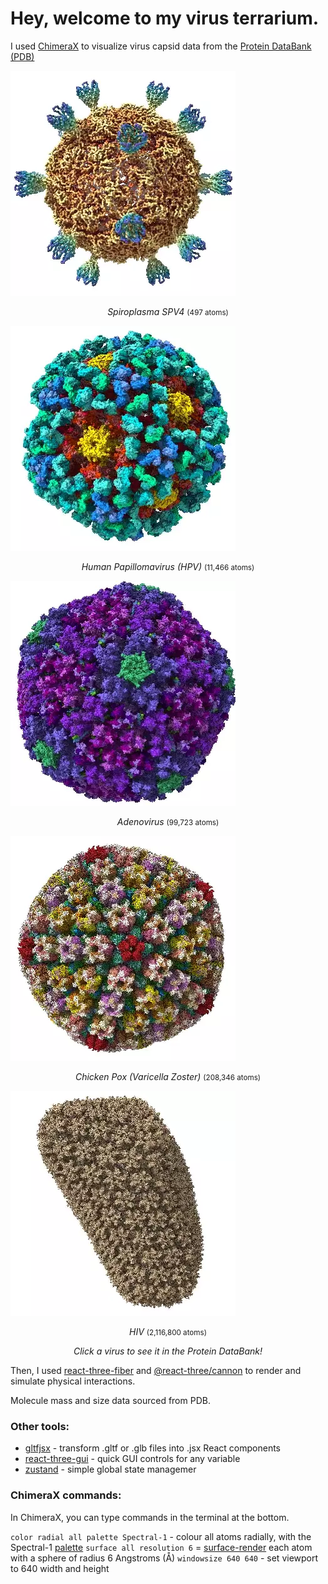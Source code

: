 # Hey, welcome to my virus terrarium.

I used [ChimeraX](https://www.rbvi.ucsf.edu/chimerax/download.html) to visualize virus capsid data from the [Protein DataBank (PDB)](https://www.rcsb.org/)

<p align="center">
<div>
  <a href="https://www.rcsb.org/structure/1KVP"><img width="360" src="./public/models/viruses/Spiroplasma_SPV4.webp" /></a>
  <p align="middle"><i>Spiroplasma SPV4</i> <small>(497 atoms)</small></p>
</div>
  <div>
  <a href="https://www.rcsb.org/structure/3J6R"><img width="360" src="./public/models/viruses/hpv.webp" /></a>
  <p align="middle"><i>Human Papillomavirus (HPV)</i> <small>(11,466 atoms)</small></p>
  </div>
  <div>
  <a href="https://www.rcsb.org/structure/6CGV"><img width="360" src="./public/models/viruses/adenovirus.webp" /></a>
  <p align="middle"><i>Adenovirus</i> <small>(99,723 atoms)</small></p>
  </div>
  <div>
  <a href="https://www.rcsb.org/structure/6LGN"><img width="360" src="./public/models/viruses/varicella_zoster.webp" /></a>
  <p align="middle"><i>Chicken Pox (Varicella Zoster)</i> <small>(208,346 atoms)</small></p>
  </div>
  <div>
  <a href="https://www.rcsb.org/structure/3J3Y"><img width="360" src="./public/models/viruses/hiv.webp" /></a>
  <p align="middle"><i>HIV</i> <small>(2,116,800 atoms)</small></p>
  </div>
</p>
<p align="middle">
  <i>Click a virus to see it in the Protein DataBank!</i>
</p>

Then, I used [react-three-fiber](https://github.com/pmndrs/react-three-fiber) and [@react-three/cannon](https://github.com/pmndrs/use-cannon) to render and simulate physical interactions.

Molecule mass and size data sourced from PDB.

### Other tools:

- [gltfjsx](https://github.com/pmndrs/gltfjsx) - transform .gltf or .glb files into .jsx React components
- [react-three-gui](https://github.com/birkir/react-three-gui) - quick GUI controls for any variable
- [zustand](https://github.com/pmndrs/zustand) - simple global state managemer

### ChimeraX commands:

In ChimeraX, you can type commands in the terminal at the bottom.

`color radial all palette Spectral-1` - colour all atoms radially, with the Spectral-1 [palette](https://www.rbvi.ucsf.edu/chimerax/docs/user/commands/color.html#palette-options)
`surface all resolution 6` = [surface-render](https://www.rbvi.ucsf.edu/chimerax/docs/user/commands/surface.html) each atom with a sphere of radius 6 Angstroms (Å)
`windowsize 640 640` - set viewport to 640 width and height
